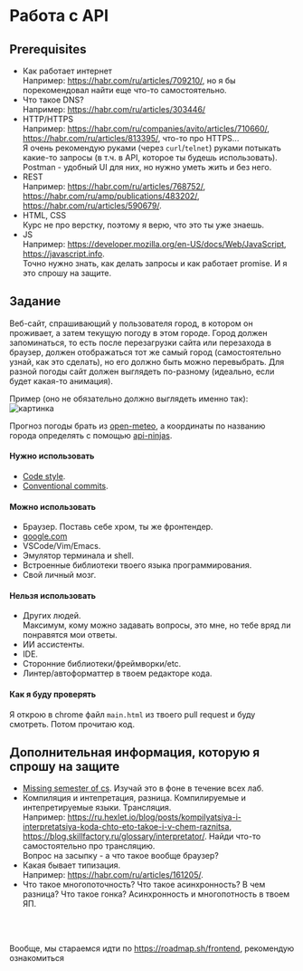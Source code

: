 # Работа с API

## Prerequisites

- Как работает интернет\
Например: <https://habr.com/ru/articles/709210/>, но я бы порекомендовал найти еще что-то самостоятельно.
- Что такое DNS?\
Например: <https://habr.com/ru/articles/303446/>
- HTTP/HTTPS\
Например: <https://habr.com/ru/companies/avito/articles/710660/>, <https://habr.com/ru/articles/813395/>, что-то про HTTPS...\
Я очень рекомендую руками (через `curl`/`telnet`) руками потыкать какие-то запросы (в т.ч. в API, которое ты будешь использовать). Postman - удобный UI для них, но нужно уметь жить и без него.
- REST\
Например: <https://habr.com/ru/articles/768752/>, <https://habr.com/ru/amp/publications/483202/>, <https://habr.com/ru/articles/590679/>.
- HTML, CSS\
Курс не про верстку, поэтому я верю, что это ты уже знаешь.
- JS\
Например: <https://developer.mozilla.org/en-US/docs/Web/JavaScript>, <https://javascript.info>.\
Точно нужно знать, как делать запросы и как работает promise. И я это спрошу на защите.

## Задание

Веб-сайт, спрашивающий у пользователя город, в котором он проживает, а затем текущую погоду в этом городе. Город должен запоминаться, то есть после перезагрузки сайта или перезахода в браузер, должен отображаться тот же самый город (самостоятельно узнай, как это сделать), но его должно быть можно перевыбрать. Для разной погоды сайт должен выглядеть по-разному (идеально, если будет какая-то анимация).

Пример (оно не обязательно должно выглядеть именно так):
![картинка](пример.avif)

Прогноз погоды брать из [open-meteo](https://open-meteo.com/en/docs#latitude=59.94&longitude=30.31&hourly=temperature_2m&forecast_days=16), а координаты по названию города определять с помощью [api-ninjas](https://api-ninjas.com/api/city).


#### Нужно использовать
- [Code style](https://github.com/yandex/mapsapi-codestyle/blob/master/javascript.md).
- [Conventional commits](https://gist.github.com/qoomon/5dfcdf8eec66a051ecd85625518cfd13).

#### Можно использовать
- Браузер. Поставь себе хром, ты же фронтендер.
- [google.com](https://www.google.com/)
- VSCode/Vim/Emacs.
- Эмулятор терминала и shell.
- Встроенные библиотеки твоего языка программирования.
- Свой личный мозг.

#### Нельзя использовать
- Других людей.\
Максимум, кому можно задавать вопросы, это мне, но тебе вряд ли понравятся мои ответы.
- ИИ ассистенты.
- IDE.
- Сторонние библиотеки/фреймворки/etc.
- Линтер/автоформаттер в твоем редакторе кода.

#### Как я буду проверять

Я открою в chrome файл `main.html` из твоего pull request и буду смотреть. Потом прочитаю код.


## Дополнительная информация, которую я спрошу на защите
- [Missing semester of cs](https://missing.csail.mit.edu). Изучай это в фоне в течение всех лаб.
- Компиляция и интепретация, разница. Компилируемые и интепретируемые языки. Трансляция. \
Например: <https://ru.hexlet.io/blog/posts/kompilyatsiya-i-interpretatsiya-koda-chto-eto-takoe-i-v-chem-raznitsa>, <https://blog.skillfactory.ru/glossary/interpretator/>. Найди что-то самостоятельно про трансляцию.\
Вопрос на засыпку - а что такое вообще браузер?
- Какая бывает типизация.\
Например: <https://habr.com/ru/articles/161205/>.
- Что такое многопоточность? Что такое асинхронность? В чем разница? Что такое гонка? Асинхронность и многопотность в твоем ЯП.

<br/><br/>

Вообще, мы стараемся идти по <https://roadmap.sh/frontend>, рекомендую ознакомиться
